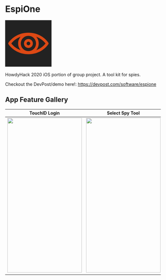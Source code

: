 # EspiOne

<img src="EspiONE/Assets.xcassets/AppIcon.appiconset/AppIcon2.png" width = "150">

HowdyHack 2020 iOS portion of group project. A tool kit for spies.

Checkout the DevPost/demo here!: https://devpost.com/software/espione

## App Feature Gallery

| TouchID Login | Select Spy Tool | U.S. Embassy Satellite View | Embedded Web Portion
| ------------- | ------------- | ------------- | ------------- |
| [<img src="https://challengepost-s3-challengepost.netdna-ssl.com/photos/production/software_photos/001/210/500/datas/gallery.jpg" width="241" height="500"/>](https://challengepost-s3-challengepost.netdna-ssl.com/photos/production/software_photos/001/210/500/datas/gallery.jpg)  | [<img src="https://challengepost-s3-challengepost.netdna-ssl.com/photos/production/software_photos/001/210/501/datas/gallery.jpg" width="241" height="500"/>](https://challengepost-s3-challengepost.netdna-ssl.com/photos/production/software_photos/001/210/501/datas/gallery.jpg) | [<img src="https://challengepost-s3-challengepost.netdna-ssl.com/photos/production/software_photos/001/210/502/datas/gallery.jpg" width="241" height="500"/>](https://challengepost-s3-challengepost.netdna-ssl.com/photos/production/software_photos/001/210/502/datas/gallery.jpg) | [<img src="https://challengepost-s3-challengepost.netdna-ssl.com/photos/production/software_photos/001/210/503/datas/gallery.jpg" width="241" height="500"/>](https://challengepost-s3-challengepost.netdna-ssl.com/photos/production/software_photos/001/210/503/datas/gallery.jpg) 
